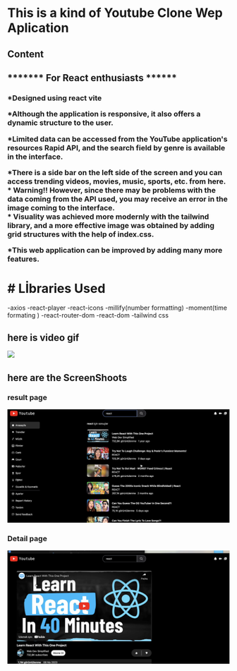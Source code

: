 <h1> This is a kind of Youtube Clone Wep Aplication </h1>

<h2>Content</h2>


## ******* For React enthusiasts ******

<h3>


*Designed using react vite <br>


*Although the application is responsive, it also offers a dynamic structure to the user.<br>

*Limited data can be accessed from the YouTube application's resources Rapid API, and the search field by genre is available in the interface.<br>

*There is a side bar on the left side of the screen and you can access trending videos, movies, music, sports, etc. from here.<br>
*
Warning!!
However, since there may be problems with the data coming from the API used, you may receive an error in the image coming to the interface.<br>
*
Visuality was achieved more modernly with the tailwind library, and a more effective image was obtained by adding grid structures with the help of index.css.<br>

*This web application can be improved by adding many more features.<br>

</h3>


# #  Lİbraries Used

-axios
-react-player
-react-icons
-millify(number formatting)
-moment(time formating )
-react-router-dom
-react-dom
-tailwind css

<h2>here is video gif</h2>

![](youtube.gif)

<h2>here are the ScreenShoots</h2>


<h3> result page </h3>

![](yresultpage.png)

<h3> Detail page </h3>

![](ydetailpage.png)









